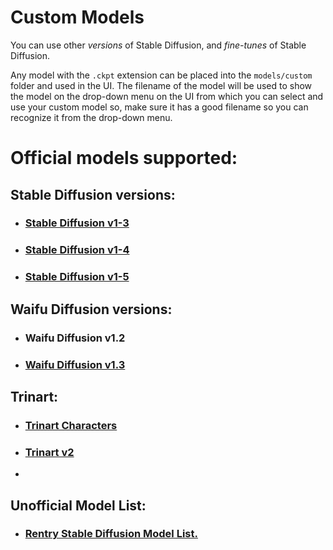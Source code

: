 # Custom Models

<!--
This file is part of sygil-webui (https://github.com/Sygil-Dev/sygil-webui/).

Copyright 2022 Sygil-Dev team.
This program is free software: you can redistribute it and/or modify
it under the terms of the GNU Affero General Public License as published by
the Free Software Foundation, either version 3 of the License, or
(at your option) any later version.

This program is distributed in the hope that it will be useful,
but WITHOUT ANY WARRANTY; without even the implied warranty of
MERCHANTABILITY or FITNESS FOR A PARTICULAR PURPOSE.  See the
GNU Affero General Public License for more details.

You should have received a copy of the GNU Affero General Public License
along with this program.  If not, see <http://www.gnu.org/licenses/>.
-->

You can use other *versions* of Stable Diffusion, and *fine-tunes* of Stable Diffusion.

Any model with the `.ckpt` extension can be placed into the `models/custom` folder and used in the UI. The filename of the model will be used to show the model on the drop-down menu on the UI from which you can select and use your custom model so, make sure it has a good filename so you can recognize it from the drop-down menu.

# Official models supported:

## Stable Diffusion versions:

- ### [Stable Diffusion v1-3](https://huggingface.co/CompVis/stable-diffusion-v1-3)

- ### [Stable Diffusion v1-4](https://huggingface.co/CompVis/stable-diffusion-v1-4)

- ### [Stable Diffusion v1-5](https://huggingface.co/runwayml/stable-diffusion-v1-5)

## Waifu Diffusion versions:

- ### Waifu Diffusion v1.2

- ### [Waifu Diffusion v1.3](https://huggingface.co/hakurei/waifu-diffusion-v1-3)

## Trinart:

- ### [Trinart Characters](https://huggingface.co/naclbit/trinart_characters_19.2m_stable_diffusion_v1)

- ### [Trinart v2](https://huggingface.co/naclbit/trinart_stable_diffusion_v2)

-

## Unofficial Model List:

- ### [Rentry Stable Diffusion Model List.](https://rentry.org/sdmodels)
